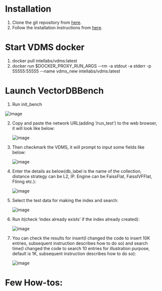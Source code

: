 # Installation
1.	Clone the git repository from [here](https://github.com/arijit-intel/VectorDBBench/tree/changes_for_vdms).
2.	Follow the installation instructions from [here](https://github.com/zilliztech/VectorDBBench).

# Start VDMS docker
1. docker pull intellabs/vdms:latest
2. docker run $DOCKER_PROXY_RUN_ARGS --rm -a stdout -a stderr -p 55555:55555 --name vdms_new intellabs/vdms:latest

# Launch VectorDBBench
1. Run init_bench

  ![image](https://github.com/user-attachments/assets/0643655b-0c29-4eb2-a690-563d6018a153)

2. Copy and paste the network URL(adding ‘/run_test’) to the web browser, it will look like below:

   ![image](https://github.com/user-attachments/assets/419596fd-8160-4d55-b804-0fa05f55068d)

3. Then checkmark the VDMS, it will prompt to input some fields like below:

   ![image](https://github.com/user-attachments/assets/aed893b3-4dcb-4cc2-ab54-1c5d1b75fc87)

4. Enter the details as below(db_label is the name of the collection, distance strategy can be L2, IP. Engine can be FaissFlat, FaissIVFFlat, Flinng etc.):

   ![image](https://github.com/user-attachments/assets/52589806-d254-49e3-b02b-9d13d8c24c06)

5. Select the test data for making the index and search:

   ![image](https://github.com/user-attachments/assets/fe8c9cc9-eaee-4bb3-bce1-fd571cf6f952)

6. Run it(check ‘index already exists’ if the index already created):

   ![image](https://github.com/user-attachments/assets/3ac8c3e7-93c0-4209-a02b-2e7b9061d328)

7. You can check the results for insert(I changed the code to insert 10K entries, subsequent instruction describes how to do so) and search time(I changed the code to search 10 entries for illustration purpose, default is 1K, subsequent instruction describes how to do so):

   ![image](https://github.com/user-attachments/assets/b92987f5-820a-4c59-923a-573585ddcda8)

# Few How-tos:







